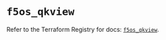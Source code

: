 # `f5os_qkview`

Refer to the Terraform Registry for docs: [`f5os_qkview`](https://registry.terraform.io/providers/f5networks/f5os/1.10.0/docs/resources/qkview).
